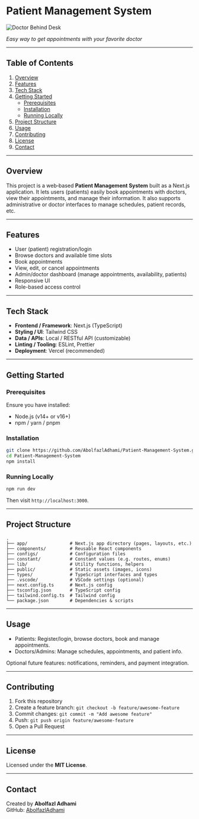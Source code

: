 # Patient Management System

![Doctor Behind Desk](https://media4.giphy.com/media/v1.Y2lkPTc5MGI3NjExdDN4cHJueXcwb25tYWh5d3Mza25zb2xhbXFsbmwyejZvbTNuMHIxdCZlcD12MV9pbnRlcm5hbF9naWZfYnlfaWQmY3Q9Zw/xT5LMXYq3irAdlCcwg/giphy.gif)

_Easy way to get appointments with your favorite doctor_

---

## Table of Contents

1. [Overview](#overview)
2. [Features](#features)
3. [Tech Stack](#tech-stack)
4. [Getting Started](#getting-started)
   - [Prerequisites](#prerequisites)
   - [Installation](#installation)
   - [Running Locally](#running-locally)
5. [Project Structure](#project-structure)
6. [Usage](#usage)
7. [Contributing](#contributing)
8. [License](#license)
9. [Contact](#contact)

---

## Overview

This project is a web‑based **Patient Management System** built as a Next.js application. It lets users (patients) easily book appointments with doctors, view their appointments, and manage their information. It also supports administrative or doctor interfaces to manage schedules, patient records, etc.

---

## Features

- User (patient) registration/login
- Browse doctors and available time slots
- Book appointments
- View, edit, or cancel appointments
- Admin/doctor dashboard (manage appointments, availability, patients)
- Responsive UI
- Role-based access control

---

## Tech Stack

- **Frontend / Framework**: Next.js (TypeScript)
- **Styling / UI**: Tailwind CSS
- **Data / APIs**: Local / RESTful API (customizable)
- **Linting / Tooling**: ESLint, Prettier
- **Deployment**: Vercel (recommended)

---

## Getting Started

### Prerequisites

Ensure you have installed:

- Node.js (v14+ or v16+)
- npm / yarn / pnpm

### Installation

```bash
git clone https://github.com/AbolfazlAdhami/Patient-Management-System.git
cd Patient-Management-System
npm install
```

### Running Locally

```bash
npm run dev
```

Then visit `http://localhost:3000`.

---

## Project Structure

```
.
├── app/                # Next.js app directory (pages, layouts, etc.)
├── components/         # Reusable React components
├── configs/            # Configuration files
├── constant/           # Constant values (e.g. routes, enums)
├── lib/                # Utility functions, helpers
├── public/             # Static assets (images, icons)
├── types/              # TypeScript interfaces and types
├── .vscode/            # VSCode settings (optional)
├── next.config.ts      # Next.js config
├── tsconfig.json       # TypeScript config
├── tailwind.config.ts  # Tailwind config
└── package.json        # Dependencies & scripts
```

---

## Usage

- Patients: Register/login, browse doctors, book and manage appointments.
- Doctors/Admins: Manage schedules, appointments, and patient info.

Optional future features: notifications, reminders, and payment integration.

---

## Contributing

1. Fork this repository
2. Create a feature branch: `git checkout -b feature/awesome-feature`
3. Commit changes: `git commit -m "Add awesome feature"`
4. Push: `git push origin feature/awesome-feature`
5. Open a Pull Request

---

## License

Licensed under the **MIT License**.

---

## Contact

Created by **Abolfazl Adhami**  
GitHub: [AbolfazlAdhami](https://github.com/AbolfazlAdhami)
